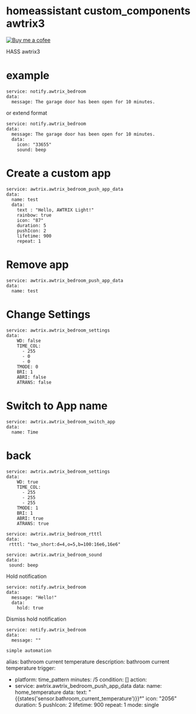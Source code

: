 # homeassistant custom_components awtrix3

[![Buy me a cofee](https://cdn.buymeacoffee.com/buttons/default-orange.png)](https://www.buymeacoffee.com/10der)

HASS awtrix3

# example

```
service: notify.awtrix_bedroom
data:
  message: The garage door has been open for 10 minutes.
```

or extend format
```
service: notify.awtrix_bedroom
data:
  message: The garage door has been open for 10 minutes.
  data:
    icon: "33655"
    sound: beep
```

# Create a custom app

```
service: awtrix.awtrix_bedroom_push_app_data
data: 
  name: test
  data:
    text : "Hello, AWTRIX Light!"
    rainbow: true
    icon: "87"
    duration: 5
    pushIcon: 2
    lifetime: 900
    repeat: 1
```

# Remove app

```
service: awtrix.awtrix_bedroom_push_app_data
data: 
  name: test
```

# Change Settings

```
service: awtrix.awtrix_bedroom_settings
data:
    WD: false 
    TIME_COL: 
      - 255
      - 0
      - 0
    TMODE: 0 
    BRI: 1
    ABRI: false
    ATRANS: false
```

# Switch to App name

```
service: awtrix.awtrix_bedroom_switch_app
data: 
  name: Time
```

# back

```
service: awtrix.awtrix_bedroom_settings
data:
    WD: true 
    TIME_COL: 
      - 255
      - 255
      - 255
    TMODE: 1 
    BRI: 1
    ABRI: true
    ATRANS: true
```

```
service: awtrix.awtrix_bedroom_rtttl
data: 
 rtttl: "two_short:d=4,o=5,b=100:16e6,16e6"
```

```
service: awtrix.awtrix_bedroom_sound
data:
 sound: beep
```

Hold notification
```
service: notify.awtrix_bedroom
data:
  message: "Hello!"
  data: 
    hold: true
```

Dismiss hold notification
```
service: notify.awtrix_bedroom
data:
  message: ""
```

```
simple automation

```
alias: bathroom current temperature
description: bathroom current temperature
trigger:
  - platform: time_pattern
    minutes: /5
condition: []
action:
  - service: awtrix.awtrix_bedroom_push_app_data
    data:
      name: home_temperature
      data:
        text: "{{states('sensor.bathroom_current_temperature')}}°"
        icon: "2056"
        duration: 5
        pushIcon: 2
        lifetime: 900
        repeat: 1
mode: single
```
